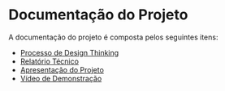 # Documentação do Projeto

A documentação do projeto é composta pelos seguintes itens: 
 - [Processo de Design Thinking](concepcao/PPLCC-M%20-%20T1-G04%20-%20Problemas%20e%20questões%20sociais%20-%20doe.me.pdf)
 - [Relatório Técnico](relatorio/Relatorio%20Tecnico%20-%20TEMPLATE.md)
 - [Apresentação do Projeto](apresentacao/apresentacao%20-%20TEMPLATE.pptx)
 - [Vídeo de Demonstração](https://youtube.com)

